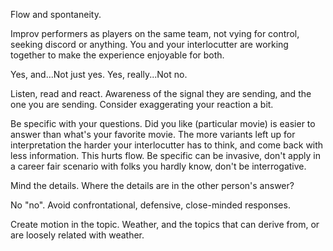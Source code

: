 
Flow and spontaneity.

Improv performers as players on the same team, not vying for control, seeking discord or anything. You and your interlocutter are working together to make the experience enjoyable for both.

Yes, and...Not just yes.
Yes, really...Not no.

Listen, read and react.
Awareness of the signal they are sending, and the one you are sending.
Consider exaggerating your reaction a bit.

Be specific with your questions.
Did you like (particular movie) is easier to answer than what's your favorite movie.
The more variants left up for interpretation the harder your interlocutter has to think, and come back with less information. This hurts flow.
Be specific can be invasive, don't apply in a career fair scenario with folks you hardly know, don't be interrogative.

Mind the details. Where the details are in the other person's answer?

No "no". Avoid confrontational, defensive, close-minded responses.

Create motion in the topic. Weather, and the topics that can derive from, or are loosely related with weather.
